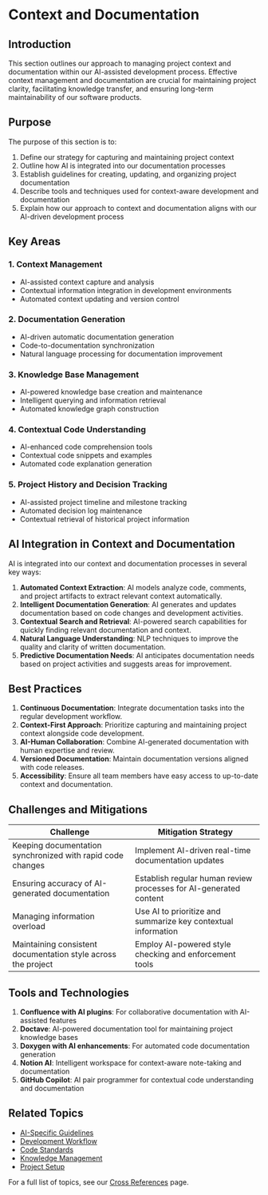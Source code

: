 # Context and Documentation

## Introduction

This section outlines our approach to managing project context and documentation within our AI-assisted development process. Effective context management and documentation are crucial for maintaining project clarity, facilitating knowledge transfer, and ensuring long-term maintainability of our software products.

## Purpose

The purpose of this section is to:

1. Define our strategy for capturing and maintaining project context
2. Outline how AI is integrated into our documentation processes
3. Establish guidelines for creating, updating, and organizing project documentation
4. Describe tools and techniques used for context-aware development and documentation
5. Explain how our approach to context and documentation aligns with our AI-driven development process

## Key Areas

### 1. Context Management
- AI-assisted context capture and analysis
- Contextual information integration in development environments
- Automated context updating and version control

### 2. Documentation Generation
- AI-driven automatic documentation generation
- Code-to-documentation synchronization
- Natural language processing for documentation improvement

### 3. Knowledge Base Management
- AI-powered knowledge base creation and maintenance
- Intelligent querying and information retrieval
- Automated knowledge graph construction

### 4. Contextual Code Understanding
- AI-enhanced code comprehension tools
- Contextual code snippets and examples
- Automated code explanation generation

### 5. Project History and Decision Tracking
- AI-assisted project timeline and milestone tracking
- Automated decision log maintenance
- Contextual retrieval of historical project information

## AI Integration in Context and Documentation

AI is integrated into our context and documentation processes in several key ways:

1. **Automated Context Extraction**: AI models analyze code, comments, and project artifacts to extract relevant context automatically.
2. **Intelligent Documentation Generation**: AI generates and updates documentation based on code changes and development activities.
3. **Contextual Search and Retrieval**: AI-powered search capabilities for quickly finding relevant documentation and context.
4. **Natural Language Understanding**: NLP techniques to improve the quality and clarity of written documentation.
5. **Predictive Documentation Needs**: AI anticipates documentation needs based on project activities and suggests areas for improvement.

## Best Practices

1. **Continuous Documentation**: Integrate documentation tasks into the regular development workflow.
2. **Context-First Approach**: Prioritize capturing and maintaining project context alongside code development.
3. **AI-Human Collaboration**: Combine AI-generated documentation with human expertise and review.
4. **Versioned Documentation**: Maintain documentation versions aligned with code releases.
5. **Accessibility**: Ensure all team members have easy access to up-to-date context and documentation.

## Challenges and Mitigations

| Challenge | Mitigation Strategy |
|-----------|---------------------|
| Keeping documentation synchronized with rapid code changes | Implement AI-driven real-time documentation updates |
| Ensuring accuracy of AI-generated documentation | Establish regular human review processes for AI-generated content |
| Managing information overload | Use AI to prioritize and summarize key contextual information |
| Maintaining consistent documentation style across the project | Employ AI-powered style checking and enforcement tools |

## Tools and Technologies

1. **Confluence with AI plugins**: For collaborative documentation with AI-assisted features
2. **Doctave**: AI-powered documentation tool for maintaining project knowledge bases
3. **Doxygen with AI enhancements**: For automated code documentation generation
4. **Notion AI**: Intelligent workspace for context-aware note-taking and documentation
5. **GitHub Copilot**: AI pair programmer for contextual code understanding and documentation

## Related Topics

- [AI-Specific Guidelines](../01_project_guidelines/03_ai_specific_guidelines.md)
- [Development Workflow](../02_development_process/02_development_workflow.md)
- [Code Standards](../00_common/03_code_standards.md)
- [Knowledge Management](../04_collaboration_and_maintenance/02_communication.md#knowledge-sharing)
- [Project Setup](../07_project_management/01_project_setup.md)

For a full list of topics, see our [Cross References](../cross_references.md) page.